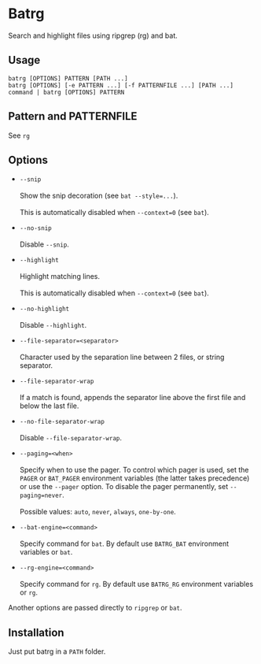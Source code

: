 # Batrg

Search and highlight files using ripgrep (rg) and bat.


## Usage

    batrg [OPTIONS] PATTERN [PATH ...]
    batrg [OPTIONS] [-e PATTERN ...] [-f PATTERNFILE ...] [PATH ...]
    command | batrg [OPTIONS] PATTERN


## Pattern and PATTERNFILE

See `rg`


## Options

- `--snip` \
  \
  Show the snip decoration (see `bat --style=...`). \
  \
  This is automatically disabled when `--context=0` (see `bat`).

- `--no-snip` \
  \
  Disable `--snip`.

- `--highlight` \
  \
  Highlight matching lines. \
  \
  This is automatically disabled when `--context=0` (see `bat`).

- `--no-highlight` \
  \
  Disable `--highlight`.

- `--file-separator=<separator>` \
  \
  Character used by the separation line between 2 files, or string separator.

- `--file-separator-wrap` \
  \
  If a match is found, appends the separator line above  the  first file and below the last file.

- `--no-file-separator-wrap` \
  \
  Disable `--file-separator-wrap`.

- `--paging=<when>` \
  \
  Specify when to use the pager. To control which pager is used, set the `PAGER` or `BAT_PAGER` environment variables (the latter takes precedence) or use the `--pager` option. To disable  the pager permanently, set `--paging=never`. \
  \
  Possible values: `auto`, `never`, `always`, `one-by-one`.

- `--bat-engine=<command>` \
  \
  Specify command for `bat`. By default use `BATRG_BAT` environment variables or `bat`.

- `--rg-engine=<command>` \
  \
  Specify command for `rg`. By default use `BATRG_RG` environment variables or `rg`.

Another options are passed directly to `ripgrep` or `bat`.


## Installation

Just put batrg in a `PATH` folder.
